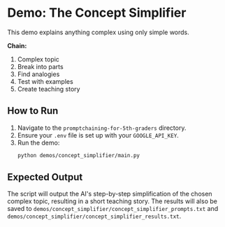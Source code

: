 # Demo: The Concept Simplifier

This demo explains anything complex using only simple words.

**Chain:**

1.  Complex topic
2.  Break into parts
3.  Find analogies
4.  Test with examples
5.  Create teaching story

## How to Run

1.  Navigate to the `promptchaining-for-5th-graders` directory.
2.  Ensure your `.env` file is set up with your `GOOGLE_API_KEY`.
3.  Run the demo:
    ```bash
    python demos/concept_simplifier/main.py
    ```

## Expected Output

The script will output the AI's step-by-step simplification of the chosen complex topic, resulting in a short teaching story. The results will also be saved to `demos/concept_simplifier/concept_simplifier_prompts.txt` and `demos/concept_simplifier/concept_simplifier_results.txt`.
